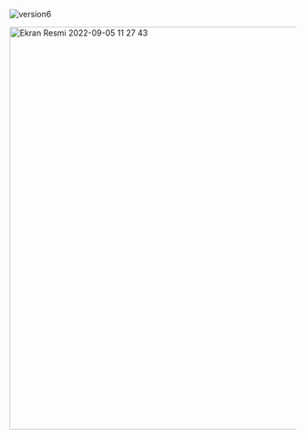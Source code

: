 ![version6](https://user-images.githubusercontent.com/93338158/189058760-64efafdf-b288-4b04-bea2-4fe9fa95456b.png)



<img width="706" alt="Ekran Resmi 2022-09-05 11 27 43" src="https://user-images.githubusercontent.com/93338158/188404340-c16ba157-d2ea-466f-9456-7526a0809785.png">
